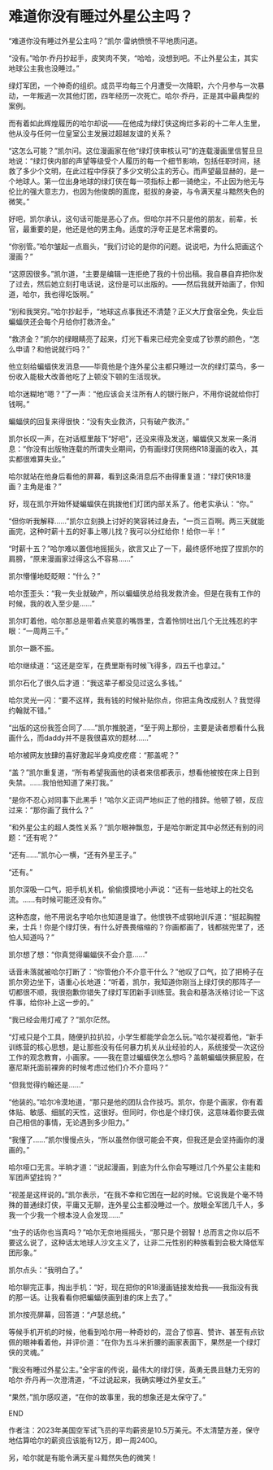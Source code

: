 # 难道你没有睡过外星公主吗？

“难道你没有睡过外星公主吗？”凯尔·雷纳愤愤不平地质问道。

“没有。”哈尔·乔丹抄起手，皮笑肉不笑，“哈哈，没想到吧。不止外星公主，其实地球公主我也没睡过。”



绿灯军团，一个神奇的组织。成员平均每三个月遭受一次降职，六个月参与一次暴动，一年叛逃一次其他灯团，四年经历一次死亡。哈尔·乔丹，正是其中最典型的案例。

而有着如此辉煌履历的哈尔却说——在他成为绿灯侠这绚烂多彩的十二年人生里，他从没与任何一位皇室公主发展过超越友谊的关系？

“这怎么可能？”凯尔问。这位漫画家在他“绿灯侠审核认可”的连载漫画里信誓旦旦地说：“绿灯侠内部的声望等级受个人履历的每一个细节影响，包括任职时间，拯救了多少个文明，在此过程中俘获了多少文明公主的芳心。而声望最显赫的，是一个地球人。第一位出身地球的绿灯侠在每一项指标上都一骑绝尘，不止因为他无与伦比的强大意志力，也因为他俊朗的面庞，挺拔的身姿，与令满天星斗黯然失色的微笑。”

好吧，凯尔承认，这句话可能是恶心了点。但哈尔并不只是他的朋友，前辈，长官，最重要的是，他还是他的男主角。适度的浮夸正是艺术需要的。

“你别管。”哈尔皱起一点眉头，“我们讨论的是你的问题。说说吧，为什么把画这个漫画？”

“这原因很多。”凯尔道，“主要是编辑一连拒绝了我的十份出稿。我自暴自弃把你发了过去，然后她立刻打电话说，这份是可以出版的。——然后我就开始画了，你知道，哈尔，我也得吃饭啊。”

“别和我哭穷。”哈尔抄起手，“地球这点事我还不清楚？正义大厅食宿全免，失业后蝙蝠侠还会每个月给你打救济金。”

“救济金？”凯尔的绿眼睛亮了起来，灯光下看来已经完全变成了钞票的颜色，“怎么申请？和他说就行吗？”

他立刻给蝙蝠侠发消息——毕竟他是个连外星公主都只睡过一次的绿灯菜鸟，多一份收入能极大改善他吃了上顿没下顿的生活现状。

哈尔迷糊地“嗯？”了一声：“他应该会关注所有人的银行账户，不用你说就给你打钱啊。”

蝙蝠侠的回复来得很快：“没有失业救济，只有破产救济。”

凯尔长叹一声，在对话框里敲下“好吧”，还没来得及发送，蝙蝠侠又发来一条消息：“你没有出版物连载的所谓失业期间，仍有画绿灯侠网络R18漫画的收入，其实都很难算失业。”

哈尔就站在他身后看他的屏幕，看到这条消息后不由得重复道：“绿灯侠R18漫画？主角是谁？”

好，现在凯尔开始怀疑蝙蝠侠在挑拨他们灯团内部关系了。他老实承认：“你。”

“但你听我解释……”凯尔立刻换上讨好的笑容转过身去，“一页三百啊。两三天就能画完，这种时薪十五的好事上哪儿找？我可以分红给你！给你一半！”

“时薪十五？”哈尔难以置信地摇摇头，欲言又止了一下，最终感怀地捏了捏凯尔的肩膀，“原来漫画家过得这么不容易……”

凯尔懵懂地眨眨眼：“什么？”

哈尔歪歪头：“我一失业就破产，所以蝙蝠侠总给我发救济金。但是在我有工作的时候，我的收入至少是……”

凯尔盯着他，哈尔那总是带着点笑意的嘴唇里，含着怜悯吐出几个无比残忍的字眼：“一周两三千。”

凯尔一蹶不振。

哈尔继续道：“这还是空军，在费里斯有时候飞得多，四五千也拿过。”

凯尔石化了很久后才道：“我这辈子都没见过这么多钱。”

哈尔灵光一闪：“要不这样，我有钱的时候补贴你点，你把主角改成别人？我觉得约翰就不错。”

“出版的这份我签合同了……”凯尔推脱道，“至于网上那份，主要是读者想看什么我画什么，而daddy并不是我很喜欢的题材……”

哈尔被网友放肆的喜好激起半身鸡皮疙瘩：“那盖呢？”

“盖？”凯尔重复道，“所有希望我画他的读者来信都表示，想看他被按在床上日到失禁。……我怕他知道了来打我。”

“是你不忍心对同事下此黑手！”哈尔义正词严地纠正了他的措辞。他顿了顿，反应过来：“那你画了我什么？”

“和外星公主的超人类性关系？”凯尔眼神飘忽，于是哈尔断定其中必然还有别的问题：“还有呢？”

“还有……”凯尔心一横，“还有外星王子。”

“还有。”

凯尔深吸一口气，把手机关机，偷偷摸摸地小声说：“还有一些地球上的社交名流。……有时候可能还没有你。”

这种态度，他不用说名字哈尔也知道是谁了。他恨铁不成钢地训斥道：“挺起胸膛来，士兵！你是个绿灯侠，有什么好畏畏缩缩的？你画都画了，钱都揣兜里了，还怕人知道吗？”

凯尔想了想：“你真觉得蝙蝠侠不会介意……”

话音未落就被哈尔打断了：“你管他介不介意干什么？”他叹了口气，拉了把椅子在凯尔旁边坐下，语重心长地道：“听着，凯尔，我知道你刚当上绿灯侠的那阵子一切都很不顺，我很抱歉你错失了绿灯军团新手训练营。我会和基洛沃格讨论一下这件事，给你补上这一步的。”

“我已经会用灯戒了？”凯尔茫然。

“灯戒只是个工具，随便扒拉扒拉，小学生都能学会怎么玩。”哈尔凝视着他，“新手训练营的核心思想，是让那些没有任何暴力机关从业经验的人，系统接受一次这份工作的观念教育，小画家。——我在意过蝙蝠侠怎么想吗？盖朝蝙蝠侠撅屁股，在塞尼斯托面前裸奔的时候考虑过他们介不介意吗？”

“但我觉得约翰还是……”

“他装的。”哈尔冷漠地道，“那只是他的团队合作技巧。凯尔，你是个画家，你有着体贴、敏感、细腻的天性，这很好。但同时，你也是个绿灯侠，这意味着你要去做自己相信的事情，无论遇到多少阻力。”

“我懂了……”凯尔慢慢点头，“所以虽然你很可能会不爽，但我还是会坚持画你的漫画的。”

哈尔哑口无言。半晌才道：“说起漫画，到底为什么你会写睡过几个外星公主能和军团声望挂钩？”

“视差是这样说的。”凯尔表示，“在我不幸和它困在一起的时候。它说我是个毫不特殊的普通绿灯侠，平庸又无聊，连外星公主都没睡过一个。放眼全军团几千人，多我一个少我一个根本没人会发现……”

“虫子的话你也当真吗？”哈尔无奈地摇摇头，“那只是个弱智！总而言之你以后不要这么说了，这种话太地球人沙文主义了，让非二元性别的种族看到会极大降低军团形象。”

凯尔点头：“我明白了。”

哈尔聊完正事，掏出手机：“好，现在把你的R18漫画链接发给我——我指没有我的那一话。让我看看你把蝙蝠侠画到谁的床上去了。”

凯尔按亮屏幕，回答道：“卢瑟总统。”

等候手机开机的时候，他看到哈尔用一种奇妙的，混合了惊喜、赞许、甚至有点钦佩的眼神看着他，并评价道：“在你为五斗米折腰的画家表面下，果然是一个绿灯侠的灵魂。”

“我没有睡过外星公主。”全宇宙的传说，最伟大的绿灯侠，英勇无畏且魅力无穷的哈尔·乔丹再一次澄清道，“不过说起来，我确实睡过外星女王。”

“果然，”凯尔感叹道，“在你的故事里，我的想象还是太保守了。”

END

作者注：2023年美国空军试飞员的平均薪资是10.5万美元。不太清楚方差，保守地估算哈尔的薪资应该能有12万，即一周2400。

另，哈尔就是有能令满天星斗黯然失色的微笑！
